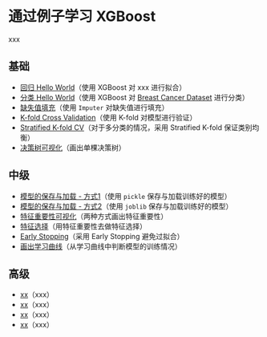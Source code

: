 # 通过例子学习 XGBoost

xxx

## 基础

- [回归 Hello World](xxx)（使用 XGBoost 对 xxx 进行拟合）
- [分类 Hello World](https://github.com/Genpeng/xgboost-examples/blob/master/ipython/i_basic/02_hello_world_breast_cancer_dataset.ipynb)（使用 XGBoost 对 [Breast Cancer Dataset](http://archive.ics.uci.edu/ml/datasets/Breast+Cancer) 进行分类）
- [缺失值填充](https://github.com/Genpeng/xgboost-examples/blob/master/ipython/i_basic/03_use_imputer_to_handle_missing_data.ipynb)（使用 `Imputer` 对缺失值进行填充）
- [K-fold Cross Validation](https://github.com/Genpeng/xgboost-examples/blob/master/ipython/i_basic/04_k-fold_cv.ipynb)（使用 K-fold 对模型进行验证）
- [Stratified K-fold CV](https://github.com/Genpeng/xgboost-examples/blob/master/ipython/i_basic/05_stratified_k-fold.ipynb)（对于多分类的情况，采用 Stratified K-fold 保证类别均衡）
- [决策树可视化](https://github.com/Genpeng/xgboost-examples/blob/master/ipython/i_basic/06_plot_single_dt.ipynb)（画出单棵决策树）

## 中级

- [模型的保存与加载 - 方式1](https://github.com/Genpeng/xgboost-examples/blob/master/ipython/ii_intermediate/07_save_%26_reload_trained_model_by_using_pickle.ipynb)（使用 `pickle` 保存与加载训练好的模型）
- [模型的保存与加载 - 方式2](https://github.com/Genpeng/xgboost-examples/blob/master/ipython/ii_intermediate/08_save_%26_reload_trained_model_by_using_joblib.ipynb)（使用 `joblib` 保存与加载训练好的模型）
- [特征重要性可视化](https://github.com/Genpeng/xgboost-examples/blob/master/ipython/ii_intermediate/09_plot_feature_importances.ipynb)（两种方式画出特征重要性）
- [特征选择](https://github.com/Genpeng/xgboost-examples/blob/master/ipython/ii_intermediate/10_feature_selection.ipynb)（用特征重要性去做特征选择）
- [Early Stopping](https://github.com/Genpeng/xgboost-examples/blob/master/ipython/ii_intermediate/11_early_stopping.ipynb)（采用 Early Stopping 避免过拟合）
- [画出学习曲线](https://github.com/Genpeng/xgboost-examples/blob/master/ipython/ii_intermediate/12_plot_learning_curve.ipynb)（从学习曲线中判断模型的训练情况）

## 高级

- [xx](xx)（xxx）
- [xx](xx)（xxx）
- [xx](xx)（xxx）
- [xx](xx)（xxx）
